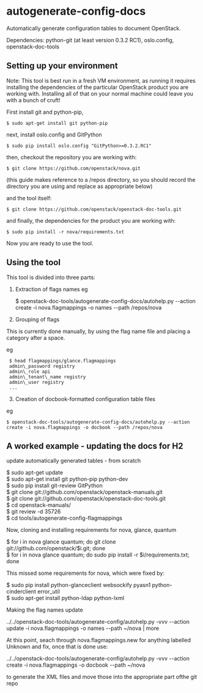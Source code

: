 autogenerate-config-docs
========================

Automatically generate configuration tables to document OpenStack.


Dependencies: python-git (at least version 0.3.2 RC1), oslo.config,
	      openstack-doc-tools

Setting up your environment
---------------------------

Note: This tool is best run in a fresh VM environment, as running it
 requires installing the dependencies of the particular OpenStack
 product you are working with. Installing all of that on your normal
machine could leave you with a bunch of cruft!

First install git and python-pip,

    $ sudo apt-get install git python-pip

next, install oslo.config and GitPython

    $ sudo pip install oslo.config "GitPython>=0.3.2.RC1"

then, checkout the repository you are working with:

    $ git clone https://github.com/openstack/nova.git

 (this guide makes reference to a /repos directory, so you should
  record the directory you are using and replace as appropriate below)

and the tool itself:

    $ git clone https://github.com/openstack/openstack-doc-tools.git


and finally, the dependencies for the product you are working with:

    $ sudo pip install -r nova/requirements.txt

Now you are ready to use the tool.


Using the tool
--------------

This tool is divided into three parts:

1) Extraction of flags names
eg

    $ openstack-doc-tools/autogenerate-config-docs/autohelp.py --action create -i nova.flagmappings -o names --path /repos/nova

2) Grouping of flags

This is currently done manually, by using the flag name file and placing
a category after a space.

eg

     $ head flagmappings/glance.flagmappings
     admin\_password registry
     admin\_role api
     admin\_tenant\_name registry
     admin\_user registry
     ...

3) Creation of docbook-formatted configuration table files

eg

    $ openstack-doc-tools/autogenerate-config-docs/autohelp.py --action create -i nova.flagmappings -o docbook --path /repos/nova

A worked example - updating the docs for H2
----------------------------------------------------
update automatically generated tables - from scratch    
     
 $ sudo apt-get update    
 $ sudo apt-get install git python-pip python-dev    
 $ sudo pip install git-review GitPython       
 $ git clone git://github.com/openstack/openstack-manuals.git    
 $ git clone git://github.com/openstack/openstack-doc-tools.git    
 $ cd openstack-manuals/    
 $ git review -d 35726    
 $ cd tools/autogenerate-config-flagmappings
 
Now, cloning and installing requirements for nova, glance, quantum
    
 $ for i in nova glance quantum; do git clone git://github.com/openstack/$i.git; done        
 $ for i in nova glance quantum; do sudo pip install -r $i/requirements.txt; done    

This missed some requirements for nova, which were fixed by:
    
 $ sudo pip install python-glanceclient websockify pyasn1 python-cinderclient error\_util    
 $ sudo apt-get install python-ldap python-lxml    

Making the flag names update

  ../../openstack-doc-tools/autogenerate-config/autohelp.py -vvv --action update -i nova.flagmappings -o names --path ~/nova | more    

At this point, seach through nova.flagmappings.new for anything labelled Unknown and fix,
once that is done use:     
     
 ../../openstack-doc-tools/autogenerate-config/autohelp.py -vvv --action create -i nova.flagmappings -o docbook --path ~/nova    

to generate the XML files and move those into the appropriate part ofthe git repo

